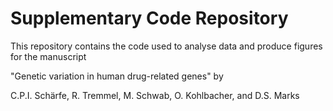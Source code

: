 # Supplementary Code Repository

This repository contains the code used to analyse data and produce figures for the manuscript

"Genetic variation in human drug-related genes" by

C.P.I. Schärfe, R. Tremmel, M. Schwab, O. Kohlbacher, and D.S. Marks 

